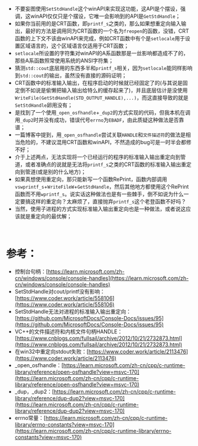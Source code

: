




- 不要妄图使用``SetStdHandle``这个winAPI来实现这功能，这API是个摆设，强调，这winAPI仅仅只是个摆设，它唯一会影响到的API是``GetStdHandle``；
- 如果你当前用的是CRT函数，即``printf_s``之类的，那么如果想重定向输入输出，最好的方法是调用同为CRT函数的一个名为``freopen``的函数，没错，CRT函数的上下文不该由winAPI来完成，例如CRT函数中有个是``setlocale``用于设置区域语言的，这个区域语言仅适用于CRT函数；
- ``setlocale``所设置的字符集对winAPI的A系函数那是一丝影响都造成不了的，那些A系函数照常使用系统的ANSI字符集；
- 猜测``std::cout``底层用的东西多半和``printf_s``相关，因为``setlocale``能同样影响到``std::cout``的输出，虽然没有直接的源码证明；
- CRT函数中的标准输入输出，在程序启动的时候就已经固定了的(与其说是固定倒不如说是偷懒把输入输出给特么的缓存起来了)，并且底层估计是没使用``WriteFile(GetStdHandle(STD_OUTPUT_HANDLE),...)``，而这直接导致的就是``SetStdHandle``卵用没有；
- 是找到了一个使用``_open_osfhandle``+``_dup2``的方式实现的代码，但我本机在调用``_dup2``时并没有成功，错误代号``errno``为``EBADF``，由此质疑这种做法是否靠谱；
- 一篇博客中提到，用``_open_osfhandle``尝试关联``HANDLE``和``文件描述符``的做法是相当危险的，不建议混用CRT函数和winAPI，不然造成的bug可是一时半会都修不好；
- 介于上述两点，无法实现将一个已经运行的程序的标准输入输出重定向到管道，或者准确点的说就是无法将``printf_s``之类的CRT函数的标准输入输出重定向到管道(或是别的什么地方)；
- 如果真想使用重定向，那只能新写一个函数RePrint，函数内部调用``vswprintf_s``+``WriteFileW``+``GetStdHandle``，然后其他地方都使用这个RePrint函数而不用``wprintf_s``。说实话这种做法也是有一些棘手，倒不如说为什么一定要搞这样的重定向？太麻烦了，直接抛弃``printf_s``这个老登函数不好吗？
- 当然，使用子进程的方式实现标准输入输出重定向也是一种做法，或者说这应该就是重定向的最优解；

<br>


# 参考：
- 控制台句柄：[https://learn.microsoft.com/zh-cn/windows/console/console-handles](https://learn.microsoft.com/zh-cn/windows/console/console-handles)
- SetStdHandle对cout/printf没有影响：[https://www.coder.work/article/558106](https://www.coder.work/article/558106)
- SetStdHandle无法对进程的标准输入输出重定向：[https://github.com/MicrosoftDocs/Console-Docs/issues/95](https://github.com/MicrosoftDocs/Console-Docs/issues/95)
- VC++的文件描述符和内核文件句柄HANDLE：[https://www.cnblogs.com/fullsail/archive/2012/10/21/2732873.html](https://www.cnblogs.com/fullsail/archive/2012/10/21/2732873.html)
- 在win32中重定向stdout失败：[https://www.coder.work/article/2113476](https://www.coder.work/article/2113476)
- _open_osfhandle：[https://learn.microsoft.com/zh-cn/cpp/c-runtime-library/reference/open-osfhandle?view=msvc-170](https://learn.microsoft.com/zh-cn/cpp/c-runtime-library/reference/open-osfhandle?view=msvc-170)
- _dup，_dup2：[https://learn.microsoft.com/zh-cn/cpp/c-runtime-library/reference/dup-dup2?view=msvc-170](https://learn.microsoft.com/zh-cn/cpp/c-runtime-library/reference/dup-dup2?view=msvc-170)
- errno常量：[https://learn.microsoft.com/zh-cn/cpp/c-runtime-library/errno-constants?view=msvc-170](https://learn.microsoft.com/zh-cn/cpp/c-runtime-library/errno-constants?view=msvc-170)


